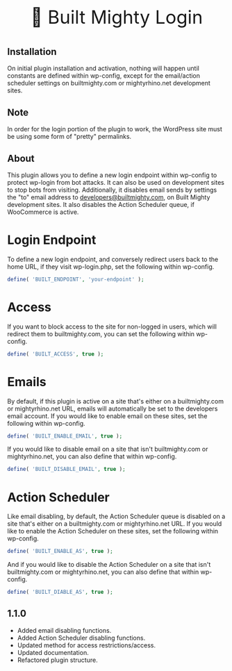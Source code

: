 <p align="center" style="font-size:42px !important;">🚀 Built Mighty Login</p>

## Installation
On initial plugin installation and activation, nothing will happen until constants are defined within wp-config, except for the email/action scheduler settings on builtmighty.com or mightyrhino.net development sites.

## Note
In order for the login portion of the plugin to work, the WordPress site must be using some form of "pretty" permalinks.

## About
This plugin allows you to define a new login endpoint within wp-config to protect wp-login from bot attacks. It can also be used on development sites to stop bots from visiting. Additionally, it disables email sends by settings the "to" email address to developers@builtmighty.com, on Built Mighty development sites. It also disables the Action Scheduler queue, if WooCommerce is active.

# Login Endpoint

To define a new login endpoint, and conversely redirect users back to the home URL, if they visit wp-login.php, set the following within wp-config.

```PHP
define( 'BUILT_ENDPOINT', 'your-endpoint' );
```

# Access

If you want to block access to the site for non-logged in users, which will redirect them to builtmighty.com, you can set the following within wp-config.

```PHP
define( 'BUILT_ACCESS', true );
```

# Emails

By default, if this plugin is active on a site that's either on a builtmighty.com or mightyrhino.net URL, emails will automatically be set to the developers email account. If you would like to enable email on these sites, set the following within wp-config.

```PHP
define( 'BUILT_ENABLE_EMAIL', true );
```

If you would like to disable email on a site that isn't builtmighty.com or mightyrhino.net, you can also define that within wp-config.

```PHP
define( 'BUILT_DISABLE_EMAIL', true );
```

# Action Scheduler

Like email disabling, by default, the Action Scheduler queue is disabled on a site that's either on a builtmighty.com or mightyrhino.net URL. If you would like to enable the Action Scheduler on these sites, set the following within wp-config.

```PHP
define( 'BUILT_ENABLE_AS', true );
```

And if you would like to disable the Action Scheduler on a site that isn't builtmighty.com or mightyrhino.net, you can also define that within wp-config.

```PHP
define( 'BUILT_DIABLE_AS', true );
```

## 1.1.0

* Added email disabling functions.
* Added Action Scheduler disabling functions.
* Updated method for access restrictions/access.
* Updated documentation.
* Refactored plugin structure.